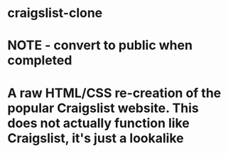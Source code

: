 # craigslist-clone

# NOTE - convert to public when completed

# A raw HTML/CSS re-creation of the popular Craigslist website. This does not actually function like Craigslist, it's just a lookalike
